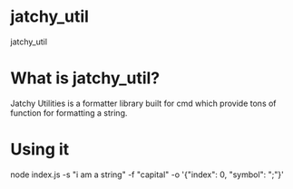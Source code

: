 # jatchy_util
jatchy_util
# What is jatchy_util?
Jatchy Utilities is a formatter library built for cmd which provide tons of function for formatting a string.
# Using it
node index.js -s "i am a string" -f "capital" -o '{"index": 0, "symbol": ";"}'